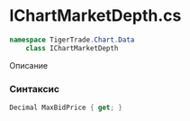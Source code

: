 
# IChartMarketDepth.cs
```csharp
namespace TigerTrade.Chart.Data  
    class IChartMarketDepth
```

Описание

### Синтаксис
```csharp
Decimal MaxBidPrice { get; }
```
